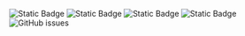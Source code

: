 ![Static Badge](https://img.shields.io/badge/blacklists-60-000000) ![Static Badge](https://img.shields.io/badge/blacklisted-3063237-cc0000) ![Static Badge](https://img.shields.io/badge/whitelisted-2243-00CC00) ![Static Badge](https://img.shields.io/badge/streaming_blacklist-28107-000000) ![GitHub issues](https://img.shields.io/github/issues/fabriziosalmi/blacklists)
